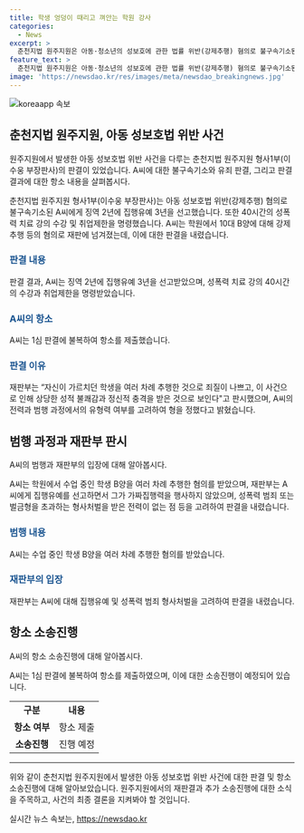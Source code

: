 ```yaml
---
title: 학생 엉덩이 때리고 껴안는 학원 강사
categories:
  - News
excerpt: >
  춘천지법 원주지원은 아동·청소년의 성보호에 관한 법률 위반(강제추행) 혐의로 불구속기소된 A씨에게 징역 2년을 선고하고 집행유예 3년을 선정했습니다. 또한, 40시간의 성폭력 치료 강의 수강과 취업제한을 명령하여 학원 강사 A씨에게 강력한 처벌을 내렸습니다. A씨는 항소를 제출했으며, 이에 대한 관심과 논란이 예상됩니다.
feature_text: >
  춘천지법 원주지원은 아동·청소년의 성보호에 관한 법률 위반(강제추행) 혐의로 불구속기소된 A씨에게 징역 2년을 선고하고 집행유예 3년을 선정했습니다. 또한, 40시간의 성폭력 치료 강의 수강과 취업제한을 명령하여 학원 강사 A씨에게 강력한 처벌을 내렸습니다. A씨는 항소를 제출했으며, 이에 대한 관심과 논란이 예상됩니다.
image: 'https://newsdao.kr/res/images/meta/newsdao_breakingnews.jpg'
---
```


<p><img src="https://newsdao.kr/res/images/meta/newsdao_breakingnews.jpg" alt="koreaapp 속보" /></p>

<h2 data-ke-size="size26">춘천지법 원주지원, 아동 성보호법 위반 사건</h2>

<p>원주지원에서 발생한 아동 성보호법 위반 사건을 다루는 춘천지법 원주지원 형사1부(이수웅 부장판사)의 판결이 있었습니다. A씨에 대한 불구속기소와 유죄 판결, 그리고 판결 결과에 대한 항소 내용을 살펴봅시다.</p>

<p data-ke-size="size16">춘천지법 원주지원 형사1부(이수웅 부장판사)는 아동 성보호법 위반(강제추행) 혐의로 불구속기소된 A씨에게 징역 2년에 집행유예 3년을 선고했습니다. 또한 40시간의 성폭력 치료 강의 수강 및 취업제한을 명령했습니다. A씨는 학원에서 10대 B양에 대해 강제 추행 등의 혐의로 재판에 넘겨졌는데, 이에 대한 판결을 내렸습니다.</p>

<h3><b><span style="color: #1a5490;">판결 내용</span></b></h3>

<p>판결 결과, A씨는 징역 2년에 집행유예 3년을 선고받았으며, 성폭력 치료 강의 40시간의 수강과 취업제한을 명령받았습니다.</p>

<h3><b><span style="color: #1a5490;">A씨의 항소</span></b></h3>

<p>A씨는 1심 판결에 불복하여 항소를 제출했습니다.</p>

<h3><b><span style="color: #1a5490;">판결 이유</span></b></h3>

<p>재판부는 “자신이 가르치던 학생을 여러 차례 추행한 것으로 죄질이 나쁘고, 이 사건으로 인해 상당한 성적 불쾌감과 정신적 충격을 받은 것으로 보인다"고 판시했으며, A씨의 전력과 범행 과정에서의 유형력 여부를 고려하여 형을 정했다고 밝혔습니다.</p>

<h2 data-ke-size="size26">범행 과정과 재판부 판시</h2>

<p>A씨의 범행과 재판부의 입장에 대해 알아봅시다.</p>

<p data-ke-size="size16">A씨는 학원에서 수업 중인 학생 B양을 여러 차례 추행한 혐의를 받았으며, 재판부는 A씨에게 집행유예를 선고하면서 그가 가짜집행력을 행사하지 않았으며, 성폭력 범죄 또는 벌금형을 초과하는 형사처벌을 받은 전력이 없는 점 등을 고려하여 판결을 내렸습니다.</p>

<h3><b><span style="color: #1a5490;">범행 내용</span></b></h3>

<p>A씨는 수업 중인 학생 B양을 여러 차례 추행한 혐의를 받았습니다.</p>

<h3><b><span style="color: #1a5490;">재판부의 입장</span></b></h3>

<p>재판부는 A씨에 대해 집행유예 및 성폭력 범죄 형사처벌을 고려하여 판결을 내렸습니다.</p>

<h2 data-ke-size="size26">항소 소송진행</h2>

<p>A씨의 항소 소송진행에 대해 알아봅시다.</p>

<p data-ke-size="size16">A씨는 1심 판결에 불복하여 항소를 제출하였으며, 이에 대한 소송진행이 예정되어 있습니다.</p>

<table>
<tbody>
<tr>
<td style="text-align: center; height: 17px;"><b>구분</b></td>
<td style="text-align: center; height: 17px;"><b>내용</b></td>
</tr>
<tr>
<td style="text-align: center; height: 17px;"><b>항소 여부</b></td>
<td style="text-align: center; height: 17px;">항소 제출</td>
</tr>
<tr>
<td style="text-align: center; height: 17px;"><b>소송진행</b></td>
<td style="text-align: center; height: 17px;">진행 예정</td>
</tr>
</tbody>
</table>

<hr>

<p data-ke-size="size16">위와 같이 춘천지법 원주지원에서 발생한 아동 성보호법 위반 사건에 대한 판결 및 항소 소송진행에 대해 알아보았습니다. 원주지원에서의 재판결과 추가 소송진행에 대한 소식을 주목하고, 사건의 최종 결론을 지켜봐야 할 것입니다.</p>
실시간 뉴스 속보는, <a href="https://newsdao.kr" rel="dofollow">https://newsdao.kr</a>


